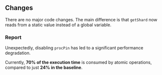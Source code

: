 ## Changes

There are no major code changes. The main difference is that `getShard` now reads from a static value instead of a global variable.

### Report

Unexpectedly, disabling `procPin` has led to a significant performance degradation.

Currently, **70% of the execution time** is consumed by atomic operations, compared to just **24% in the baseline**.
